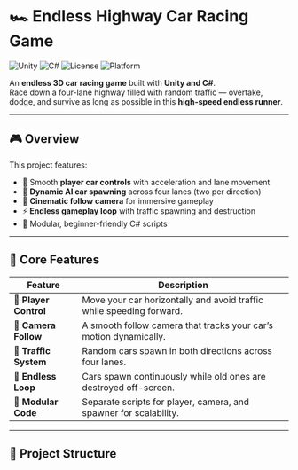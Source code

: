 # 🏎️ Endless Highway Car Racing Game

![Unity](https://img.shields.io/badge/Engine-Unity-blue?logo=unity)
![C#](https://img.shields.io/badge/Language-C%23-239120?logo=c-sharp)
![License](https://img.shields.io/badge/License-MIT-green)
![Platform](https://img.shields.io/badge/Platform-PC%20%7C%20Mobile-lightgrey)

An **endless 3D car racing game** built with **Unity and C#**.  
Race down a four-lane highway filled with random traffic — overtake, dodge, and survive as long as possible in this **high-speed endless runner**.

---

## 🎮 Overview

This project features:
- 🚗 Smooth **player car controls** with acceleration and lane movement  
- 🚙 **Dynamic AI car spawning** across four lanes (two per direction)  
- 🎥 **Cinematic follow camera** for immersive gameplay  
- ⚡ **Endless gameplay loop** with traffic spawning and destruction  
- 🔧 Modular, beginner-friendly C# scripts

---

## 🧱 Core Features

| Feature | Description |
|----------|-------------|
| 🚗 **Player Control** | Move your car horizontally and avoid traffic while speeding forward. |
| 🎥 **Camera Follow** | A smooth follow camera that tracks your car’s motion dynamically. |
| 🚙 **Traffic System** | Random cars spawn in both directions across four lanes. |
| 🔄 **Endless Loop** | Cars spawn continuously while old ones are destroyed off-screen. |
| 🧩 **Modular Code** | Separate scripts for player, camera, and spawner for scalability. |

---

## 📂 Project Structure

